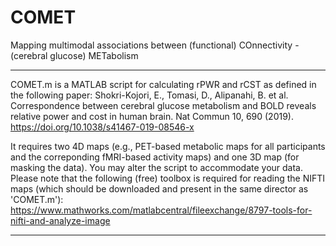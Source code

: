 # COMET
Mapping multimodal associations between (functional) COnnectivity - (cerebral glucose) METabolism

-------------------------------------------------------------------------------------------------

COMET.m is a MATLAB script for calculating rPWR and rCST as defined in the following paper:
Shokri-Kojori, E., Tomasi, D., Alipanahi, B. et al. Correspondence between cerebral glucose metabolism and BOLD reveals relative power and cost in human brain. Nat Commun 10, 690 (2019). https://doi.org/10.1038/s41467-019-08546-x

It requires two 4D maps (e.g., PET-based metabolic maps for all participants and the correponding fMRI-based activity maps) and one 3D map (for masking the data). You may alter the script to accommodate your data. Please note that the following (free) toolbox is required for reading the NIFTI maps (which should be downloaded and present in the same director as 'COMET.m'):
https://www.mathworks.com/matlabcentral/fileexchange/8797-tools-for-nifti-and-analyze-image

-------------------------------------------------------------------------------------------------
